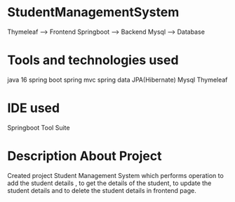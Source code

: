 # StudentManagementSystem
Thymeleaf --> Frontend
Springboot --> Backend
Mysql --> Database

# Tools and technologies used

java 16
spring boot
spring mvc
spring data JPA(Hibernate)
Mysql
Thymeleaf

# IDE used 
Springboot Tool Suite

# Description About Project
Created project Student Management System which performs operation to add the student details ,
to get the details of the student, to update the student details and to delete the student details in frontend page.

